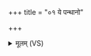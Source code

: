 +++
title = "०१ ये पन्थानो"

+++
<details><summary>मूलम् (VS)</summary>

ये पन्था॑नो ब॒हवो॑ देव॒याना॑ अन्त॒रा द्यावा॑पृथि॒वी सं॒चर॑न्ति।  
तेषा॒मज्या॑निं यत॒मो वहा॑ति॒ तस्मै॑ मा देवाः॒ परि॑ धत्ते॒ह सर्वे॑ ॥
</details>
